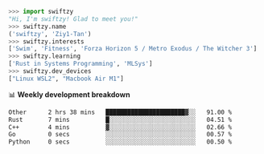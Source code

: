 ```python
>>> import swiftzy
"Hi, I'm swiftzy! Glad to meet you!"
>>> swiftzy.name
('swiftzy', 'Ziy1-Tan')
>>> swiftzy.interests
['Swim', 'Fitness', 'Forza Horizon 5 / Metro Exodus / The Witcher 3']
>>> swiftzy.learning
['Rust in Systems Programming', 'MLSys']
>>> swiftzy.dev_devices
["Linux WSL2", "Macbook Air M1"]
```
📊 **Weekly development breakdown**
<!--START_SECTION:waka-->

```txt
Other      2 hrs 38 mins   ██████████████████████▓░░   91.00 %
Rust       7 mins          █░░░░░░░░░░░░░░░░░░░░░░░░   04.51 %
C++        4 mins          ▓░░░░░░░░░░░░░░░░░░░░░░░░   02.66 %
Go         0 secs          ░░░░░░░░░░░░░░░░░░░░░░░░░   00.57 %
Python     0 secs          ░░░░░░░░░░░░░░░░░░░░░░░░░   00.50 %
```

<!--END_SECTION:waka-->

